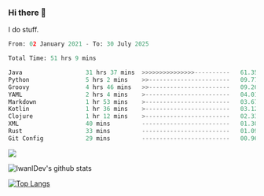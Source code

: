 ### Hi there 👋
I do stuff.

<!--START_SECTION:waka-->

```python
From: 02 January 2021 - To: 30 July 2025

Total Time: 51 hrs 9 mins

Java                  31 hrs 37 mins  >>>>>>>>>>>>>>>----------   61.35 %
Python                5 hrs 2 mins    >>-----------------------   09.77 %
Groovy                4 hrs 46 mins   >>-----------------------   09.26 %
YAML                  2 hrs 4 mins    >------------------------   04.01 %
Markdown              1 hr 53 mins    >------------------------   03.67 %
Kotlin                1 hr 36 mins    >------------------------   03.12 %
Clojure               1 hr 12 mins    >------------------------   02.33 %
XML                   40 mins         -------------------------   01.30 %
Rust                  33 mins         -------------------------   01.09 %
Git Config            29 mins         -------------------------   00.96 %
```

<!--END_SECTION:waka-->

![](https://komarev.com/ghpvc/?username=IwanIDev&color=orange)

![IwanIDev's github stats](https://github-readme-stats.vercel.app/api?username=IwanIDev&count_private=true&show_icons=true&theme=gruvbox&include_all_commits=true)

[![Top Langs](https://github-readme-stats.vercel.app/api/top-langs/?username=IwanIDev&theme=gruvbox)](https://github.com/anuraghazra/github-readme-stats)
